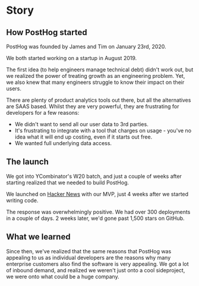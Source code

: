 # Story
## How PostHog started
PostHog was founded by James and Tim on January 23rd, 2020.

We both started working on a startup in August 2019.

The first idea (to help engineers manage technical debt) didn't work out, but we realized the power of treating growth as an engineering problem. Yet, we also knew that many engineers struggle to know their impact on their users.

There are plenty of product analytics tools out there, but all the alternatives are SAAS based. Whilst they are very powerful, they are frustrating for developers for a few reasons:

* We didn't want to send all our user data to 3rd parties.
* It's frustrating to integrate with a tool that charges on usage - you've no idea what it will end up costing, even if it starts out free.
* We wanted full underlying data access.

## The launch

We got into YCombinator's W20 batch, and just a couple of weeks after starting realized that we needed to build PostHog.

We launched on [Hacker News](https://news.ycombinator.com/item?id=22376732) with our MVP, just 4 weeks after we started writing code.

The response was overwhelmingly positive. We had over 300 deployments in a couple of days. 2 weeks later, we'd gone past 1,500 stars on GitHub.

## What we learned

Since then, we've realized that the same reasons that PostHog was appealing to us as individual developers are the reasons why many enterprise customers also find the software is very appealing. We got a lot of inbound demand, and realized we weren't just onto a cool sideproject, we were onto what could be a huge company.